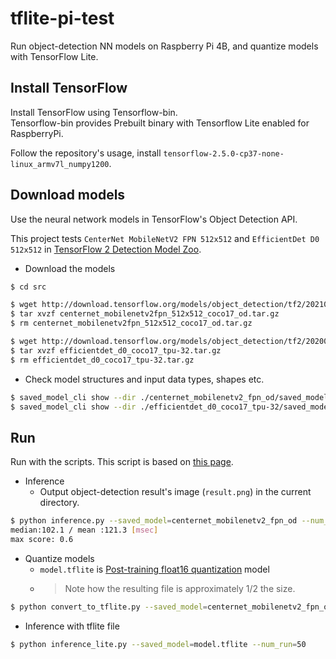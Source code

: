 # tflite-pi-test
Run object-detection NN models on Raspberry Pi 4B, and quantize models with TensorFlow Lite.

## Install TensorFlow
Install TensorFlow using Tensorflow-bin.  
Tensorflow-bin provides Prebuilt binary with Tensorflow Lite enabled for RaspberryPi.

Follow the repository's usage, install `tensorflow-2.5.0-cp37-none-linux_armv7l_numpy1200`.

## Download models
Use the neural network models in TensorFlow's Object Detection API.  

This project tests `CenterNet MobileNetV2 FPN 512x512` and `EfficientDet D0 512x512` in [TensorFlow 2 Detection Model Zoo](https://github.com/tensorflow/models/blob/master/research/object_detection/g3doc/tf2_detection_zoo.md).

- Download the models
```sh
$ cd src

$ wget http://download.tensorflow.org/models/object_detection/tf2/20210210/centernet_mobilenetv2fpn_512x512_coco17_od.tar.gz
$ tar xvzf centernet_mobilenetv2fpn_512x512_coco17_od.tar.gz
$ rm centernet_mobilenetv2fpn_512x512_coco17_od.tar.gz

$ wget http://download.tensorflow.org/models/object_detection/tf2/20200711/efficientdet_d0_coco17_tpu-32.tar.gz
$ tar xvzf efficientdet_d0_coco17_tpu-32.tar.gz
$ rm efficientdet_d0_coco17_tpu-32.tar.gz
```
- Check model structures and input data types, shapes etc.
```sh
$ saved_model_cli show --dir ./centernet_mobilenetv2_fpn_od/saved_model/ --all
$ saved_model_cli show --dir ./efficientdet_d0_coco17_tpu-32/saved_model/ --all
```

## Run
Run with the scripts. This script is based on [this page](https://qiita.com/karaage0703/items/8c3197d11f61812546a9).

- Inference
  - Output object-detection result's image (`result.png`) in the current directory.
```sh
$ python inference.py --saved_model=centernet_mobilenetv2_fpn_od --num_run=50
median:102.1 / mean :121.3 [msec]
max score: 0.6
```
- Quantize models
  - `model.tflite` is [Post-training float16 quantization](https://www.tensorflow.org/lite/performance/post_training_float16_quant) model
  - > Note how the resulting file is approximately 1/2 the size.
```sh
$ python convert_to_tflite.py --saved_model=centernet_mobilenetv2_fpn_od --output=model.tflite
```
- Inference with tflite file
```sh
$ python inference_lite.py --saved_model=model.tflite --num_run=50
```
